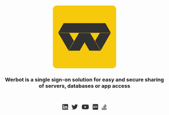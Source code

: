 <p align="center">
    <a href="https://werbot.com" target="_blank">
        <img width="200" src="/img/yellow/logo.svg" alt="Werbot Logo">
    </a>
</p>

<h3 align="center">Werbot is a single sign-on solution for easy and secure sharing of servers, databases or app access</h3>

<br>

<p align="center">
    <a href="https://www.linkedin.com/company/werbot/"><img height="20" src="/img/social/linkedin.svg" alt="LinkedIn"></a>
    &nbsp;
    <a href="https://twitter.com/werbot_"><img height="20" src="/img/social/twitter.svg" alt="Twitter"></a>
    &nbsp;
    <a href="https://www.youtube.com/channel/UCQk0_i0h-xB9s9sv4R7HX2g"><img height="20" src="/img/social/youtube.svg" alt="Youtube"></a>
    &nbsp;
    <a href="https://dev.to/werbot"><img height="20" src="/img/social/dev.svg" alt="Dev"></a>
    &nbsp;
    <a href="https://stackoverflow.com/questions/tagged/werbot"><img height="20" src="/img/social/stack-overflow.svg" alt="StackOverflow"></a>
</p>